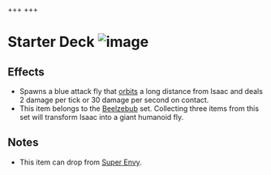 +++
+++

 # Starter Deck ![image](/image/Starter_Deck.png) 


Effects
---------


* Spawns a blue attack fly that [orbits](/wiki/Familiar#Orbital_Familiars "Familiar") a long distance from Isaac and deals 2 damage per tick or 30 damage per second on contact.
* This item belongs to the [Beelzebub](/wiki/Beelzebub "Beelzebub") set. Collecting three items from this set will transform Isaac into a giant humanoid fly.


Notes
-------


* This item can drop from [Super Envy](/wiki/Super_Envy "Super Envy").


